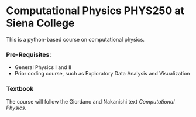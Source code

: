 # Computational Physics PHYS250 at Siena College

This is a python-based course on computational physics.  

### Pre-Requisites:
* General Physics I and II
* Prior coding course, such as Exploratory Data Analysis and Visualization

### Textbook

The course will follow the Giordano and Nakanishi text *Computational Physics*.
